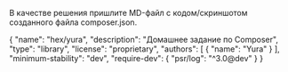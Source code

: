 В качестве решения пришлите MD-файл с кодом/скриншотом созданного файла composer.json.

{
    "name": "hex/yura",
    "description": "Домашнее задание по Composer",
    "type": "library",
    "license": "proprietary",
    "authors": [
        {
            "name": "Yura"
        }
    ],
    "minimum-stability": "dev",
    "require-dev": {
        "psr/log": "^3.0@dev"
    }
}
